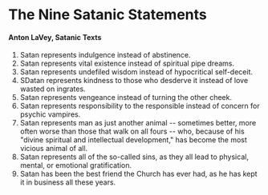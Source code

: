 # The Nine Satanic Statements
#### Anton LaVey, Satanic Texts

1. Satan represents indulgence instead of abstinence.
2. Satan represents vital existence instead of spiritual pipe dreams.
3. Satan represents undefiled wisdom instead of hypocritical self-deceit.
4. SDatan represents kindness to those who desderve it instead of love wasted on ingrates.
5. Satan represents vengeance instead of turning the other cheek.
6. Satan represents responsibility to the responsible instead of concern for psychic vampires.
7. Satan represents man as just another animal -- sometimes better, more often worse than those that walk on all fours -- who, because of his "divine spiritual and intellectual development," has become the most vicious animal of all.
8. Satan represents all of the so-called sins, as they all lead to physical, mental, or emotional gratification.
9. Satan has been the best friend the Church has ever had, as he has kept it in business all these years.
